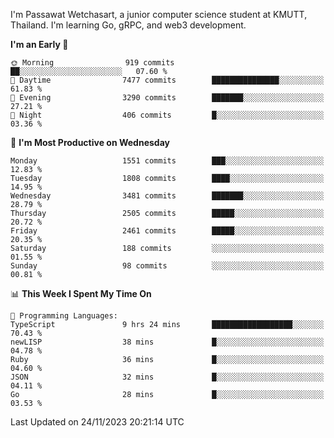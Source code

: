 
I'm Passawat Wetchasart, a junior computer science student at KMUTT, Thailand. I'm learning Go, gRPC, and web3 development.



<!--START_SECTION:waka-->
**I'm an Early 🐤** 

```text
🌞 Morning                919 commits         ██░░░░░░░░░░░░░░░░░░░░░░░   07.60 % 
🌆 Daytime                7477 commits        ███████████████░░░░░░░░░░   61.83 % 
🌃 Evening                3290 commits        ███████░░░░░░░░░░░░░░░░░░   27.21 % 
🌙 Night                  406 commits         █░░░░░░░░░░░░░░░░░░░░░░░░   03.36 % 
```
📅 **I'm Most Productive on Wednesday** 

```text
Monday                   1551 commits        ███░░░░░░░░░░░░░░░░░░░░░░   12.83 % 
Tuesday                  1808 commits        ████░░░░░░░░░░░░░░░░░░░░░   14.95 % 
Wednesday                3481 commits        ███████░░░░░░░░░░░░░░░░░░   28.79 % 
Thursday                 2505 commits        █████░░░░░░░░░░░░░░░░░░░░   20.72 % 
Friday                   2461 commits        █████░░░░░░░░░░░░░░░░░░░░   20.35 % 
Saturday                 188 commits         ░░░░░░░░░░░░░░░░░░░░░░░░░   01.55 % 
Sunday                   98 commits          ░░░░░░░░░░░░░░░░░░░░░░░░░   00.81 % 
```


📊 **This Week I Spent My Time On** 

```text
💬 Programming Languages: 
TypeScript               9 hrs 24 mins       ██████████████████░░░░░░░   70.43 % 
newLISP                  38 mins             █░░░░░░░░░░░░░░░░░░░░░░░░   04.78 % 
Ruby                     36 mins             █░░░░░░░░░░░░░░░░░░░░░░░░   04.60 % 
JSON                     32 mins             █░░░░░░░░░░░░░░░░░░░░░░░░   04.11 % 
Go                       28 mins             █░░░░░░░░░░░░░░░░░░░░░░░░   03.53 % 
```


 Last Updated on 24/11/2023 20:21:14 UTC
<!--END_SECTION:waka-->

<!--
**markpassawat/markpassawat** is a ✨ _special_ ✨ repository because its `README.md` (this file) appears on your GitHub profile.

Here are some ideas to get you started:

- 🔭 I’m currently working on ...
- 🌱 I’m currently learning ...
- 👯 I’m looking to collaborate on ...
- 🤔 I’m looking for help with ...
- 💬 Ask me about ...
- 📫 How to reach me: ...
- 😄 Pronouns: He/Him
- ⚡ Fun fact: ...
-->
